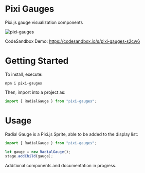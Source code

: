 # Pixi Gauges

Pixi.js gauge visualization components

![pixi-gauges](https://user-images.githubusercontent.com/1213591/160224264-f1c74966-44f5-4813-9e61-e91ae498cfe8.gif)

CodeSandbox Demo: https://codesandbox.io/s/pixi-gauges-s2cw6

# Getting Started

To install, execute:

    npm i pixi-gauges

Then, import into a project as:

```js
import { RadialGauge } from "pixi-gauges";
```

# Usage

Radial Gauge is a Pixi.js Sprite, able to be added to the display list:

```js
import { RadialGauge } from "pixi-gauges";

let gauge = new RadialGauge();
stage.addChild(gauge);
```

Additional components and documentation in progress.
